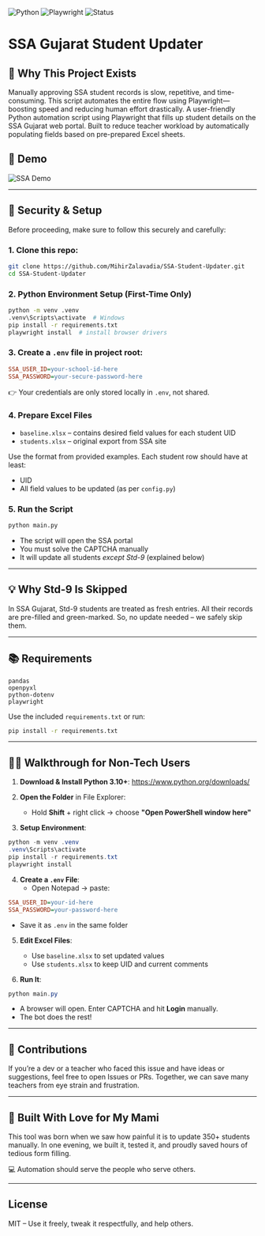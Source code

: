 ![Python](https://img.shields.io/badge/Python-3.10+-blue.svg)
![Playwright](https://img.shields.io/badge/Playwright-Automation-brightgreen)
![Status](https://img.shields.io/badge/Status-Production-ready-green)

# SSA Gujarat Student Updater

## 🤯 Why This Project Exists
Manually approving SSA student records is slow, repetitive, and time-consuming. This script automates the entire flow using Playwright—boosting speed and reducing human effort drastically.
A user-friendly Python automation script using Playwright that fills up student details on the SSA Gujarat web portal. Built to reduce teacher workload by automatically populating fields based on pre-prepared Excel sheets.

## 🎥 Demo
![SSA Demo](SSMGujarat.gif)

---

## 🔐 Security & Setup

Before proceeding, make sure to follow this securely and carefully:

### 1. Clone this repo:
```bash
git clone https://github.com/MihirZalavadia/SSA-Student-Updater.git
cd SSA-Student-Updater
```

### 2. Python Environment Setup (First-Time Only)
```bash
python -m venv .venv
.venv\Scripts\activate  # Windows
pip install -r requirements.txt
playwright install  # install browser drivers
```

### 3. Create a `.env` file in project root:
```ini
SSA_USER_ID=your-school-id-here
SSA_PASSWORD=your-secure-password-here
```
👉 Your credentials are only stored locally in `.env`, not shared.

### 4. Prepare Excel Files
- `baseline.xlsx` – contains desired field values for each student UID
- `students.xlsx` – original export from SSA site

Use the format from provided examples. Each student row should have at least:
- UID
- All field values to be updated (as per `config.py`)

### 5. Run the Script
```bash
python main.py
```

- The script will open the SSA portal
- You must solve the CAPTCHA manually
- It will update all students *except Std-9* (explained below)

---

## 💡 Why Std-9 Is Skipped
In SSA Gujarat, Std-9 students are treated as fresh entries. All their records are pre-filled and green-marked.
So, no update needed – we safely skip them.

---

## 📚 Requirements
```
pandas
openpyxl
python-dotenv
playwright
```
Use the included `requirements.txt` or run:
```bash
pip install -r requirements.txt
```

---

## 🧑‍🏫 Walkthrough for Non-Tech Users

1. **Download & Install Python 3.10+**: https://www.python.org/downloads/

2. **Open the Folder** in File Explorer:
   - Hold **Shift** + right click → choose **"Open PowerShell window here"**

3. **Setup Environment**:
```powershell
python -m venv .venv
.venv\Scripts\activate
pip install -r requirements.txt
playwright install
```

4. **Create a `.env` File**:
   - Open Notepad → paste:
```ini
SSA_USER_ID=your-id-here
SSA_PASSWORD=your-password-here
```
   - Save it as `.env` in the same folder

5. **Edit Excel Files**:
   - Use `baseline.xlsx` to set updated values
   - Use `students.xlsx` to keep UID and current comments

6. **Run It**:
```powershell
python main.py
```
   - A browser will open. Enter CAPTCHA and hit **Login** manually.
   - The bot does the rest!

---

## 📣 Contributions

If you’re a dev or a teacher who faced this issue and have ideas or suggestions, feel free to open Issues or PRs. Together, we can save many teachers from eye strain and frustration.

---

## 👏 Built With Love for My Mami
This tool was born when we saw how painful it is to update 350+ students manually. In one evening, we built it, tested it, and proudly saved hours of tedious form filling.

💻 Automation should serve the people who serve others.

---

## License
MIT – Use it freely, tweak it respectfully, and help others.

<!-- Tags: Gujarat SSA Automation, Playwright Python, School Admin Script, Student Record Bulk Approval -->

